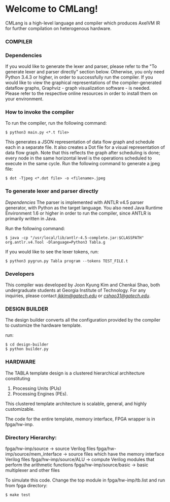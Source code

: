 # Welcome to CMLang!

CMLang is a high-level language and compiler which produces AxelVM IR for further compilation on heterogenous hardware.

### COMPILER

### Dependencies  
If you would like to generate the lexer and parser, please refer to the "To generate lexer and parser directly" section below. Otherwise, you only need Python 3.4.3 or higher, in order to successfully run the compiler. If you would like to view the graphical representations of the compiler-generated dataflow graphs, Graphviz - graph visualization software - is needed. Please refer to the respective online resources in order to install them on your environment.  


### How to invoke the compiler   
To run the compiler, run the following command:

```
$ python3 main.py <*.t file>
```


This generates a JSON representation of data flow graph and schedule each in a separate file. It also creates a Dot file for a visual representation of data flow graph. Note that this reflects the graph after scheduling is done; every node in the same horizontal level is the operations scheduled to execute in the same cycle. Run the following command to generate a jpeg file:

```
$ dot -Tjpeg <*.dot file> -o <filename>.jpeg
```  

### To generate lexer and parser directly
*Dependencies* The parser is implemented with ANTLR v4.5 parser generator, with Python as the target language. You also need Java Runtime Environment 1.6 or higher in order to run the compiler, since ANTLR is primarily written in Java. 
  
Run the following command:

```
$ java -cp "/usr/local/lib/antlr-4.5-complete.jar:$CLASSPATH" org.antlr.v4.Tool -Dlanguage=Python3 Tabla.g
```

If you would like to see the lexer tokens, run:

```
$ python3 pygrun.py Tabla program --tokens TEST_FILE.t
```  

### Developers
This compiler was developed by Joon Kyung Kim and Chenkai Shao, both undergraduate students at Georgia Institute of Technology. For any inquiries, please contact *jkkim@gatech.edu* or *cshao31@gatech.edu*.




### DESIGN BUILDER

The design builder converts all the configuration provided by the compiler to customize the hardware template.

run: 
```
$ cd design-builder
$ python builder.py
```


### HARDWARE

The TABLA template design is a clustered hierarchical architecture constituting 
1. Processing Units (PUs)
2. Processing Engines (PEs).

This clustered template architecture is scalable, general, and highly customizable.

The code for the entire template, memory interface, FPGA wrapper is in fpga/hw-imp. 

### Directory Hierarchy:

fpga/hw-imp/source -> source Verilog files
fpga/hw-imp/source/mem_interface -> source files which have the memory interface Verilog files
fpga/hw-imp/source/ALU -> compute Verilog modules that perform the arithmetic functions
fpga/hw-imp/source/basic -> basic multiplexer and other files

To simulate this code. Change the top module in fpga/hw-imp/tb.list and run from fpga directory:
```
$ make test
```
